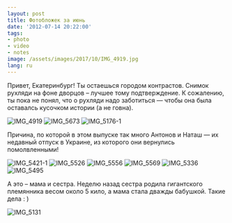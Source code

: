 ```yaml
---
layout: post
title: Фотобложек за июнь
date: '2012-07-14 20:22:00'
tags:
- photo
- video
- notes
image: /assets/images/2017/10/IMG_4919.jpg
lang: ru
---
```


Привет, Екатеринбург! Ты остаешься городом контрастов. Снимок рухляди на фоне дворцов – лучшее тому подтверждение. К сожалению, ты пока не понял, что о рухляди надо заботиться — чтобы она была оставалсь кусочком истории (а не говна).

![IMG_4919](/assets/images/2017/10/IMG_4919.jpg)
![IMG_5673](/assets/images/2017/10/IMG_5673.jpg)
![IMG_5176-1](/assets/images/2017/10/IMG_5176-1.jpg)

Причина, по которой в этом выпуске так много Антонов и Наташ — их недавный отпуск в Украине, из которого они вернулись помолвленными!

![IMG_5421-1](/assets/images/2017/10/IMG_5421-1.jpg)
![IMG_5526](/assets/images/2017/10/IMG_5526.jpg)
![IMG_5556](/assets/images/2017/10/IMG_5556.jpg)
![IMG_5569](/assets/images/2017/10/IMG_5569.jpg)
![IMG_5336](/assets/images/2017/10/IMG_5336.jpg)
![IMG_5495](/assets/images/2017/10/IMG_5495.jpg)

А это – мама и сестра. Неделю назад сестра родила гигантского племянника весом около 5 кило, а мама стала дважды бабушкой. Такие дела : )

![IMG_5131](/assets/images/2017/10/IMG_5131.jpg)

